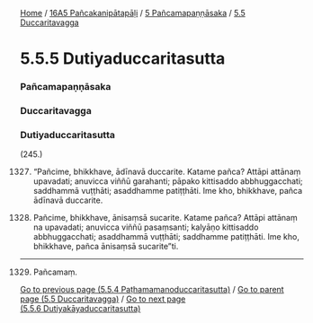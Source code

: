 
[Home](/) / [16A5 Pañcakanipātapāḷi](/tipitaka/16A5.md) / [5 Pañcamapaṇṇāsaka](/tipitaka/16A5/5.md) / [5.5 Duccaritavagga](/tipitaka/16A5/5/5.5.md)

# 5.5.5 Dutiyaduccaritasutta

### Pañcamapaṇṇāsaka

### Duccaritavagga

### Dutiyaduccaritasutta

(245.)

1327. “Pañcime, bhikkhave, ādīnavā duccarite. Katame pañca? Attāpi attānaṃ upavadati; anuvicca viññū garahanti; pāpako kittisaddo abbhuggacchati; saddhammā vuṭṭhāti; asaddhamme patiṭṭhāti. Ime kho, bhikkhave, pañca ādīnavā duccarite.

1328. Pañcime, bhikkhave, ānisaṃsā sucarite. Katame pañca? Attāpi attānaṃ na upavadati; anuvicca viññū pasaṃsanti; kalyāṇo kittisaddo abbhuggacchati; asaddhammā vuṭṭhāti; saddhamme patiṭṭhāti. Ime kho, bhikkhave, pañca ānisaṃsā sucarite”ti.

---

1329. Pañcamaṃ.



[Go to previous page (5.5.4 Paṭhamamanoduccaritasutta)](/tipitaka/16A5/5/5.5/5.5.4.md) / [Go to parent page (5.5 Duccaritavagga)](/tipitaka/16A5/5/5.5.md) / [Go to next page (5.5.6 Dutiyakāyaduccaritasutta)](/tipitaka/16A5/5/5.5/5.5.6.md)



